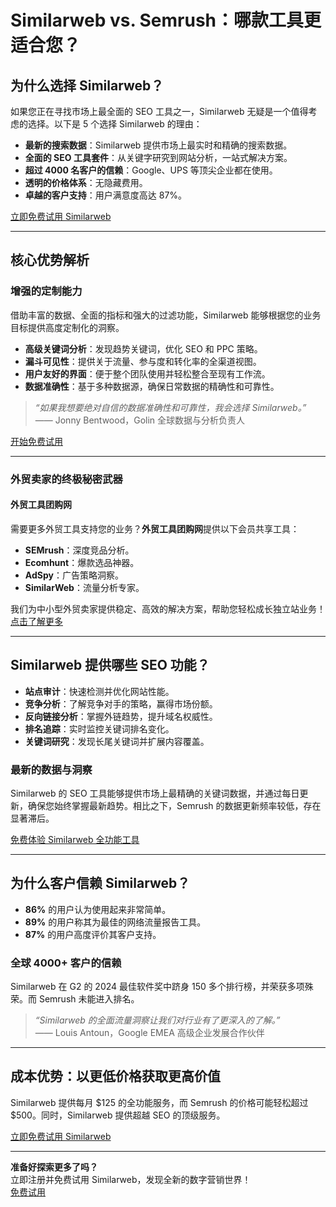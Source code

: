 # Similarweb vs. Semrush：哪款工具更适合您？

## 为什么选择 Similarweb？

如果您正在寻找市场上最全面的 SEO 工具之一，Similarweb 无疑是一个值得考虑的选择。以下是 5 个选择 Similarweb 的理由：

- **最新的搜索数据**：Similarweb 提供市场上最实时和精确的搜索数据。
- **全面的 SEO 工具套件**：从关键字研究到网站分析，一站式解决方案。
- **超过 4000 名客户的信赖**：Google、UPS 等顶尖企业都在使用。
- **透明的价格体系**：无隐藏费用。
- **卓越的客户支持**：用户满意度高达 87%。

[立即免费试用 Similarweb](https://account.similarweb.com/journey/registration?ntflow=no_cc_flow)

---

## 核心优势解析

### **增强的定制能力**
借助丰富的数据、全面的指标和强大的过滤功能，Similarweb 能够根据您的业务目标提供高度定制化的洞察。

- **高级关键词分析**：发现趋势关键词，优化 SEO 和 PPC 策略。
- **漏斗可见性**：提供关于流量、参与度和转化率的全渠道视图。
- **用户友好的界面**：便于整个团队使用并轻松整合至现有工作流。
- **数据准确性**：基于多种数据源，确保日常数据的精确性和可靠性。

> _“如果我想要绝对自信的数据准确性和可靠性，我会选择 Similarweb。”_  
> —— Jonny Bentwood，Golin 全球数据与分析负责人

[开始免费试用](https://account.similarweb.com/journey/registration?ntflow=no_cc_flow)

---

### **外贸卖家的终极秘密武器**
#### **外贸工具团购网**
需要更多外贸工具支持您的业务？**外贸工具团购网**提供以下会员共享工具：

- **SEMrush**：深度竞品分析。
- **Ecomhunt**：爆款选品神器。
- **AdSpy**：广告策略洞察。
- **SimilarWeb**：流量分析专家。

我们为中小型外贸卖家提供稳定、高效的解决方案，帮助您轻松成长独立站业务！  
[点击了解更多](https://bit.ly/waimao518)

---

## Similarweb 提供哪些 SEO 功能？

- **站点审计**：快速检测并优化网站性能。
- **竞争分析**：了解竞争对手的策略，赢得市场份额。
- **反向链接分析**：掌握外链趋势，提升域名权威性。
- **排名追踪**：实时监控关键词排名变化。
- **关键词研究**：发现长尾关键词并扩展内容覆盖。

### 最新的数据与洞察
Similarweb 的 SEO 工具能够提供市场上最精确的关键词数据，并通过每日更新，确保您始终掌握最新趋势。相比之下，Semrush 的数据更新频率较低，存在显著滞后。

[免费体验 Similarweb 全功能工具](https://account.similarweb.com/journey/registration?ntflow=no_cc_flow)

---

## 为什么客户信赖 Similarweb？

- **86%** 的用户认为使用起来非常简单。
- **89%** 的用户称其为最佳的网络流量报告工具。
- **87%** 的用户高度评价其客户支持。

### 全球 4000+ 客户的信赖
Similarweb 在 G2 的 2024 最佳软件奖中跻身 150 多个排行榜，并荣获多项殊荣。而 Semrush 未能进入排名。

> _“Similarweb 的全面流量洞察让我们对行业有了更深入的了解。”_  
> —— Louis Antoun，Google EMEA 高级企业发展合作伙伴

---

## 成本优势：以更低价格获取更高价值

Similarweb 提供每月 $125 的全功能服务，而 Semrush 的价格可能轻松超过 $500。同时，Similarweb 提供超越 SEO 的顶级服务。

[立即免费试用 Similarweb](https://account.similarweb.com/journey/registration?ntflow=no_cc_flow)

---

**准备好探索更多了吗？**  
立即注册并免费试用 Similarweb，发现全新的数字营销世界！  
[免费试用](https://account.similarweb.com/journey/registration?ntflow=no_cc_flow)
